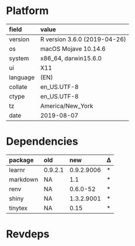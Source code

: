 # Platform

|field    |value                        |
|:--------|:----------------------------|
|version  |R version 3.6.0 (2019-04-26) |
|os       |macOS Mojave 10.14.6         |
|system   |x86_64, darwin15.6.0         |
|ui       |X11                          |
|language |(EN)                         |
|collate  |en_US.UTF-8                  |
|ctype    |en_US.UTF-8                  |
|tz       |America/New_York             |
|date     |2019-08-07                   |

# Dependencies

|package  |old     |new        |Δ  |
|:--------|:-------|:----------|:--|
|learnr   |0.9.2.1 |0.9.2.9006 |*  |
|markdown |NA      |1.1        |*  |
|renv     |NA      |0.6.0-52   |*  |
|shiny    |NA      |1.3.2.9001 |*  |
|tinytex  |NA      |0.15       |*  |

# Revdeps


